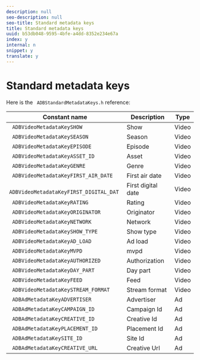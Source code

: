 ```yaml
---
description: null
seo-description: null
seo-title: Standard metadata keys
title: Standard metadata keys
uuid: b53db048-9595-4bfe-a4dd-8352e234e67a
index: y
internal: n
snippet: y
translate: y
---
```


# Standard metadata keys


<a id="section_A4BD89ABD01E48A2B51538C5BB91B587"></a>

Here is the ` ADBStandardMetadataKeys.h` reference: 

|  Constant name  | Description  | Type  |
|---|---|---|
| ` ADBVideoMetadataKeySHOW`  | Show  | Video  |
| ` ADBVideoMetadataKeySEASON`  | Season  | Video  |
| ` ADBVideoMetadataKeyEPISODE`  | Episode  | Video  |
| ` ADBVideoMetadataKeyASSET_ID`  | Asset  | Video  |
| ` ADBVideoMetadataKeyGENRE`  | Genre  | Video  |
| ` ADBVideoMetadataKeyFIRST_AIR_DATE`  | First air date  | Video  |
| ` ADBVideoMetadataKeyFIRST_DIGITAL_DAT`  | First digital date  | Video  |
| ` ADBVideoMetadataKeyRATING`  | Rating  | Video  |
| ` ADBVideoMetadataKeyORIGINATOR`  | Originator  | Video  |
| ` ADBVideoMetadataKeyNETWORK`  | Network  | Video  |
| ` ADBVideoMetadataKeySHOW_TYPE`  | Show type  | Video  |
| ` ADBVideoMetadataKeyAD_LOAD`  | Ad load  | Video  |
| ` ADBVideoMetadataKeyMVPD`  | mvpd  | Video  |
| ` ADBVideoMetadataKeyAUTHORIZED`  | Authorization  | Video  |
| ` ADBVideoMetadataKeyDAY_PART`  | Day part  | Video  |
| ` ADBVideoMetadataKeyFEED`  | Feed  | Video  |
| ` ADBVideoMetadataKeySTREAM_FORMAT`  | Stream format  | Video  |
| ` ADBAdMetadataKeyADVERTISER`  | Advertiser  | Ad  |
| ` ADBAdMetadataKeyCAMPAIGN_ID`  | Campaign Id  | Ad  |
| ` ADBAdMetadataKeyCREATIVE_ID`  | Creative Id  | Ad  |
| ` ADBAdMetadataKeyPLACEMENT_ID`  | Placement Id  | Ad  |
| ` ADBAdMetadataKeySITE_ID`  | Site Id  | Ad  |
| ` ADBAdMetadataKeyCREATIVE_URL`  | Creative Url  | Ad  |

